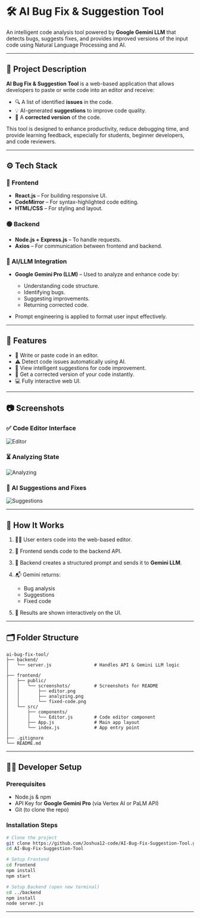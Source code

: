 # 🛠️ AI Bug Fix & Suggestion Tool

An intelligent code analysis tool powered by **Google Gemini LLM** that detects bugs, suggests fixes, and provides improved versions of the input code using Natural Language Processing and AI.

---

## 📌 Project Description

**AI Bug Fix & Suggestion Tool** is a web-based application that allows developers to paste or write code into an editor and receive:

* 🔍 A list of identified **issues** in the code.
* 💡 AI-generated **suggestions** to improve code quality.
* 🔧 A **corrected version** of the code.

This tool is designed to enhance productivity, reduce debugging time, and provide learning feedback, especially for students, beginner developers, and code reviewers.

---

## ⚙️ Tech Stack

### 🔵 Frontend

* **React.js** – For building responsive UI.
* **CodeMirror** – For syntax-highlighted code editing.
* **HTML/CSS** – For styling and layout.

### 🟢 Backend

* **Node.js + Express.js** – To handle requests.
* **Axios** – For communication between frontend and backend.

### 🧠 AI/LLM Integration

* **Google Gemini Pro (LLM)** – Used to analyze and enhance code by:

  * Understanding code structure.
  * Identifying bugs.
  * Suggesting improvements.
  * Returning corrected code.
* Prompt engineering is applied to format user input effectively.

---

## 🚀 Features

* 📝 Write or paste code in an editor.
* ⚠️ Detect code issues automatically using AI.
* 💬 View intelligent suggestions for code improvement.
* 🔄 Get a corrected version of your code instantly.
* 💻 Fully interactive web UI.

---

## 📷 Screenshots

### ✅ Code Editor Interface

![Editor](frontend/public/screenshots/editor.png)

### ⏳ Analyzing State

![Analyzing](frontend/public/screenshots/analyzing.png)

### 🧠 AI Suggestions and Fixes

![Suggestions](frontend/public/screenshots/fixed-code.png)

---

## 🔗 How It Works

1. 🧑‍💻 User enters code into the web-based editor.
2. 📩 Frontend sends code to the backend API.
3. 🤖 Backend creates a structured prompt and sends it to **Gemini LLM**.
4. 📬 Gemini returns:

   * Bug analysis
   * Suggestions
   * Fixed code
5. 💾 Results are shown interactively on the UI.

---

## 🗂️ Folder Structure

```
ai-bug-fix-tool/
├── backend/
│   └── server.js                # Handles API & Gemini LLM logic
│
├── frontend/
│   ├── public/
│   │   └── screenshots/         # Screenshots for README
│   │       ├── editor.png
│   │       ├── analyzing.png
│   │       └── fixed-code.png
│   └── src/
│       ├── components/
│       │   └── Editor.js        # Code editor component
│       ├── App.js               # Main app layout
│       └── index.js             # App entry point
│
├── .gitignore
└── README.md
```

---

## 🧑‍💻 Developer Setup

### Prerequisites

* Node.js & npm
* API Key for **Google Gemini Pro** (via Vertex AI or PaLM API)
* Git (to clone the repo)

### Installation Steps

```bash
# Clone the project
git clone https://github.com/Joshua12-code/AI-Bug-Fix-Suggestion-Tool.git
cd AI-Bug-Fix-Suggestion-Tool

# Setup Frontend
cd frontend
npm install
npm start

# Setup Backend (open new terminal)
cd ../backend
npm install
node server.js
```

---


